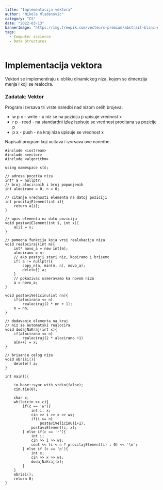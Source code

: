 ```yaml
---
title: "Implementacija vektora"
author: "Nikola Mladenovic"
category: "CS"
date: "2022-03-13"
bannerImage: "https://img.freepik.com/vecteurs-premium/abstrait-blanc-dans-style-papier-3d_23-2148390818.jpg?w=2000"
tags:
  - Computer sscience
  - Data Structures
---
```


# Implementacija vektora

Vektori se implementiraju u obliku dinamickog niza, kojem se dimenzija menja i koji se realocira.

### Zadatak: Vektor

Program izvrsava tri vrste naredbi nad nizom celih brojeva:

- w p x - write - u niz se na poziciju p upisuje vrednost x
- r p - read - na standardni izlaz ispisuje se vrednost procitana sa pozicije p
- p x - push - na kraj niza upisuje se vrednost x

Napisati program koji ucitava i izvrsava ove naredbe.

```other
#include <iostream>
#include <vector>
#include <algorithm>

using namespace std;

// adresa pocetka niza
int* a = nullptr;
// broj alociranih i broj popunjenih
int alocirano = 0, n = 0;

// citanje vrednosti elementa na datoj poziciji
int procitajElement(int i){
	return a[i];
}

// upis elementa na datu poziciju
void postaviElement(int i, int x){
	a[i] = x;
}

// pomocna funkcija koja vrsi realokaciju niza
void realociraj(int m){
	int* novo_a = new int[m];
	alocirano = m;
	// ako postoji stari niz, kopiramo i brisemo
	if( a != nullptr){
		copy_n(a, min(m, n), novo_a);
		delete[] a;
	}
	// pokazivac usmeravamo ka novom nizu
	a = novo_a;
}

void postaviVelicinu(int nn){
	if(alocirano <= n)
		realociraj(2 * nn + 1);
	n = nn;
}

// dodavanje elementa na kraj
// niz se automatski realocira
void dodajNaKraj(int x){
	if(alocirano <= n)
		realociraj(2 * alocirano +1)
	a[n++] = x;
}

// brisanje celog niza
void obrisi(){
	delete[] a;
}

int main(){

	io_base::sync_with_stdio(false);
	cin.tie(0);

	char c;
	while(cin >> c){
		if(c == 'w'){
			int i, x;
			cin >> i >> x >> ws;
			if(i >= n)
				postaviVelicinu(i+1);
			postaviElement(i, x);
		} else if(c == 'r'){
			int i;
			cin >> i >> ws;
			cout << (i < n ? procitajElement(i) : 0) << '\n';
		} else if (c == 'p'){
			int x;
			cin >> x >> ws;
			dodajNaKraj(x);
		}
	}
	obrisi();
	return 0;
}
```
